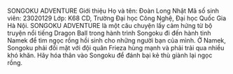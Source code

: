 SONGOKU ADVENTURE
Giới thiệu
Họ và tên: Đoàn Long Nhật
Mã số sinh viên: 23020129
Lớp: K68 CD, Trường Đại học Công Nghệ, Đại học Quốc Gia Hà Nội.
SONGOKU ADVENTURE là một câu chuyện lấy cảm hứng từ bộ truyện nổi tiếng Dragon Ball trong hành trình Songoku đi đến hành tinh Namek để tìm ngọc rồng hồi sinh cho những người bạn của mình. Ở Namek, Songoku phải đối mặt với đội quân Frieza hùng mạnh và phải trải qua nhiều khó khăn. Hãy hóa thân vào Songoku để đánh bại kẻ thù giành lại ngọc rồng.
